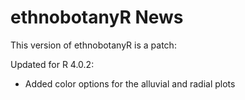 # ethnobotanyR News

This version of ethnobotanyR is a patch:

Updated for R 4.0.2:

- Added color options for the alluvial and radial plots